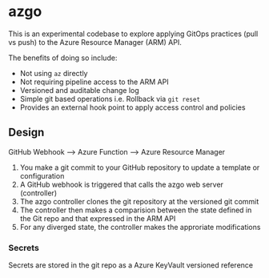 # azgo

This is an experimental codebase to explore applying GitOps practices (pull vs push) to the Azure Resource Manager (ARM) API.

The benefits of doing so include:
* Not using `az` directly
* Not requiring pipeline access to the ARM API
* Versioned and auditable change log
* Simple git based operations i.e. Rollback via `git reset`
* Provides an external hook point to apply access control and policies

## Design

GitHub Webhook --> Azure Function --> Azure Resource Manager

1. You make a git commit to your GitHub repository to update a template or configuration
2. A GitHub webhook is triggered that calls the azgo web server (controller)
3. The azgo controller clones the git repository at the versioned git commit
4. The controller then makes a comparision between the state defined in the Git repo and that expressed in the ARM API
5. For any diverged state, the controller makes the approriate modifications 

### Secrets
Secrets are stored in the git repo as a Azure KeyVault versioned reference


